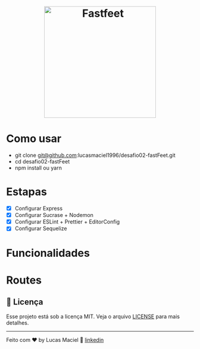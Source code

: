 <h1 align="center">
  <img alt="Fastfeet" title="Fastfeet" src=".github/logo.png" width="300px" />
</h1>

# Como usar
 - git clone git@github.com:lucasmaciel1996/desafio02-fastFeet.git
 - cd desafio02-fastFeet
 - npm install ou yarn

# Estapas

  - [X] Configurar Express
  - [X] Configurar Sucrase + Nodemon
  - [X] Configurar ESLint + Prettier + EditorConfig
  - [X] Configurar Sequelize

# Funcionalidades

# Routes

## :memo: Licença

Esse projeto está sob a licença MIT. Veja o arquivo [LICENSE](LICENSE.md) para mais detalhes.

---

Feito com ♥ by Lucas Maciel :wave: [linkedin](https://www.linkedin.com/in/lucas-maciel-42163514a/)


